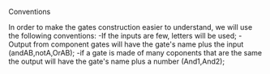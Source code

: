 Conventions

In order to make the gates construction easier to understand, we will use the following conventions:
-If the inputs are few, letters will be used;
-Output from component gates will have the gate's name plus the input (andAB,notA,OrAB);
-if a gate is made of many coponents that are the same the output will have the gate's name plus a number (And1,And2);